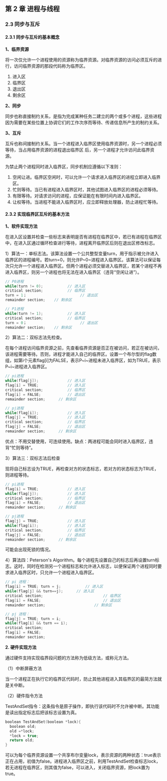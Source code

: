 ## 第 2 章 进程与线程

### 2.3 同步与互斥

#### 2.3.1 同步与互斥的基本概念

**1、临界资源**

将一次仅允许一个进程使用的资源称为临界资源。对临界资源的访问必须互斥的进行，访问临界资源的那段代码称为临界区。

1. 进入区
2. 临界区
3. 退出区
4. 剩余区

**2、同步**

同步也称直接制约关系，是指为完成某种任务二建立的两个或多个进程，这些进程因为需要在某些位置上协调它们的工作次序而等待、传递信息所产生的制约关系。

**3、互斥**

互斥也称间接制约关系。当一个进程进入临界区使用临界资源时，另一个进程必须等待，当占用临界资源的进程退出临界区 后，另一个进程才允许访问此临界资源。

为禁止两个进程同时进入临界区，同步机制应遵循以下准则：

1. 空闲让进。临界区空闲时，可以允许一个请求进入临界区的进程立即进入临界区。
2. 忙则等待。当已有进程进入临界区时，其他试图进入临界区的进程必须等待。
3. 有限等待。对请求访问的进程，应保证能在有限时间内进入临界区。
4. 让权等待。当进程不能进入临界区时，应立即释放处理器，防止进程忙等待。

#### 2.3.2 实现临界区互斥的基本方法

**1、软件实现方法**

在进入区设置并检查一些标志来表明是否有进程在临界区中，若已有进程在临界区中，在进入区通过循环检查进行等待，进程离开临界区后则在退出区修改标志。

1）算法一：单标志法。该算法设置一个公共整型变量turn，用于指示被允许进入临界区的进程编号。若turn=0，则允许P~0~进程进入临界区。该算法可以保证每次只允许一个进程进入临界区。但两个进程必须交替进入临界区，若某个进程不再进入临界区，则另一个进程也将无法在进入临界区（违背“空闲让进”）。

```c
// P0进程
while(turn != 0);			// 进入区
critical section;			// 临界区
turn = 1；						 // 退出区
remainder section;    // 剩余区

// P1进程
while(turn != 1);			// 进入区
critical section;			// 临界区
turn = 0；						 // 退出区
remainder section;    // 剩余区
```

2）算法二：双标志法先检查。

在每个进程访问临界资源之前，先查看临界资源是否正在被访问，若正在被访问，该进程需要等待。否则，进程才能进入自己的临界区。设置一个布尔型的flag数组，如第i个元素flag[i]为FALSE，表示P~i~进程未进入临界区，如为TRUE，表示P~i~进程进入临界区。

```c
// pi进程
while(flag[j]);				// 进入区
flag[i] = TRUE;				// 进入区
critical section;			// 临界区
flag[i] = FALSE;			// 退出区
remainder section;		// 剩余区

// pj进程
while(flag[i]);				// 进入区
flag[j] = TRUE;				// 进入区
critical section;			// 临界区
flag[j] = FALSE;			// 退出区
remainder section;		// 剩余区
```

优点：不用交替使用，可连续使用。缺点：两进程可能会同时进入临界区，违背“忙则等待”。

3）算法三：双标志法后检查

现将自己标志设为TRUE，再检查对方的状态标志，若对方的状态标志为TRUE，则进程等待。

```c
// pi进程
flag[i] = TRUE;				// 进入区
while(flag[j]);				// 进入区
critical section;			// 临界区
flag[i] = FALSE;			// 退出区
remainder section;		// 剩余区

// pj进程
flag[j] = TRUE;				// 进入区
while(flag[i]);				// 进入区
critical section;			// 临界区
flag[j] = FALSE;			// 退出区
remainder section;		// 剩余区
```

可能会出现死锁的情况。

4）算法四：Peterson's Algorithm。每个进程先设置自己的标志后再设置turn标志。这时，同时在检测另一个进程标志和允许进入标志，以便保证两个进程同时要求进入临界区时，只允许一个进程进入临界区。

```c
// pi 进程：
flag[i] = TRUE; turn = j;			// 进入区
while(flag[j] && turn==j);		// 进入区
critical section;							// 临界区
flag[i] = FALSE;							// 退出区
remainder section;						// 剩余区

// pj 进程：
flag[j] = TRUE; turn = i;
while(flag[i] && turn == i);
critical section;
flag[i] = FALSE;
remainder section;
```

**2. 硬件实现方法**

通过硬件支持实现临界段问题的方法称为低级方法，或称元方法。

（1）中断屏蔽方法

当一个进程正在执行它的临界区代码时，防止其他进程进入其临界区的最简方法就是关中断。

（2）硬件指令方法

TestAndSet指令：这条指令是原子操作，即执行该代码时不允许被中断。其功能是读出指定标志后把该标志设置为真。

```c
boolean TestAndSet(boolean *lock){
  boolean old;
  old =*lock;
  *lock = true;
  return old;
}
```

可以为每个临界资源设置一个共享布尔变量lock，表示资源的两种状态：true表示正在占用，初值为false。进程进入临界区之前，利用TestAndSet检查标志lock，若无进程在临界区，则其值为false，可以进入，关闭临界资源，把lock置为true。





